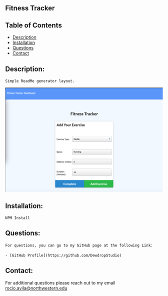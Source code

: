 ## Fitness Tracker

 ## Table of Contents
- [Description](#description)
- [Installation](#installation)
- [Questions](#contact)
- [Contact](#contact)

 ## Description:
    Simple ReadMe generator layout.
  
 ![picture](FitnessTracker.PNG)

 ## Installation:
    NPM Install

 ## Questions:
    For questions, you can go to my GitHub page at the following Link:

    - [GitHub Profile](https://github.com/DewdropStudio)

 ## Contact:
   For additional questions please reach out to my email rocio.avila@northwestern.edu
